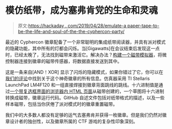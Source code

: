# 模仿纸带，成为塞弗肯党的生命和灵魂

> 原文:[https://hackaday . com/2019/04/28/emulate-a paper-tape-to-be-the-life-and-soul-of-the-the-cyphercon-party/](https://hackaday.com/2019/04/28/emulate-a-paper-tape-to-be-life-and-soul-of-the-cyphercon-party/)

最近的 Cyphercon 徽章配备了一个非常聪明的集成纸带阅读器，并具有派对模式的隐藏功能，其中所有的灯都会闪烁。当[Gigawatts]在会议结束后发现这一点时，已经太晚了，无法找到磁带来激活它。解决办法？[构建一个磁带模拟器](https://github.com/gigawatts/cyphercon4)，将微控制器连接到徽章的磁带传感器，将数据直接发送到其中。

这是一条来自[AND！XOR] 显示了闪烁的隐藏模式，如果你错过了它，你可以在[我们的评论](https://hackaday.com/2019/04/12/cyphercon-badge-has-a-paper-tape-reader-built-in/)中找到关于这个神奇徽章的所有信息。仿真器采用 TI Stellaris LaunchPad LM4F120 和一组直接焊接到徽章背面跳线的跳线。十六进制值是通过[一个带复选框界面的浏览器内 HTML 页面](https://github.com/gigawatts/cyphercon4/blob/master/punch-tape-decoder.html)从磁带创建的，一个草图将十六进制转换成磁带，徽章运行代码。GitHub 自述文件包括对纸带格式的描述，以及一些样本磁带，包括当你厌倦了派对模式时的徽章重置磁带。

我们中的大多数人都没有足够的运气去塞弗肯并获得一枚徽章。但是我们仍然对徽章设计者的独创性，以及徽章所属的 CTF 游戏的复杂性印象深刻。